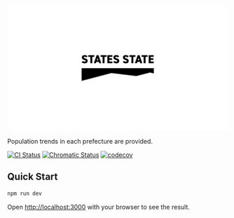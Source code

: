 ![States State](./img/hero.png)

Population trends in each prefecture are provided.

[![CI Status](https://img.shields.io/github/workflow/status/settyan/states-state/CI?style=flat&colorA=000000&colorB=000000&label=CI)](https://github.com/settyan/states-state/actions/workflows/ci.yml)
[![Chromatic Status](https://img.shields.io/github/workflow/status/settyan/states-state/Chromatic?style=flat&colorA=000000&colorB=000000&label=Chromatic)](https://github.com/settyan/states-state/actions/workflows/chromatic.yml)
[![codecov](https://img.shields.io/codecov/c/gh/settyan/states-state?token=ICMISOCOIF&style=flat&colorA=000000&colorB=000000)](https://codecov.io/gh/settyan/states-state)

## Quick Start

```bash
npm run dev
```

Open [http://localhost:3000](http://localhost:3000) with your browser to see the result.
